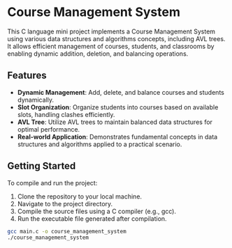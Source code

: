 # Course Management System

This C language mini project implements a Course Management System using various data structures and algorithms concepts, including AVL trees. It allows efficient management of courses, students, and classrooms by enabling dynamic addition, deletion, and balancing operations.

## Features

- **Dynamic Management**: Add, delete, and balance courses and students dynamically.
- **Slot Organization**: Organize students into courses based on available slots, handling clashes efficiently.
- **AVL Tree**: Utilize AVL trees to maintain balanced data structures for optimal performance.
- **Real-world Application**: Demonstrates fundamental concepts in data structures and algorithms applied to a practical scenario.

## Getting Started

To compile and run the project:

1. Clone the repository to your local machine.
2. Navigate to the project directory.
3. Compile the source files using a C compiler (e.g., gcc).
4. Run the executable file generated after compilation.

```bash
gcc main.c -o course_management_system
./course_management_system
